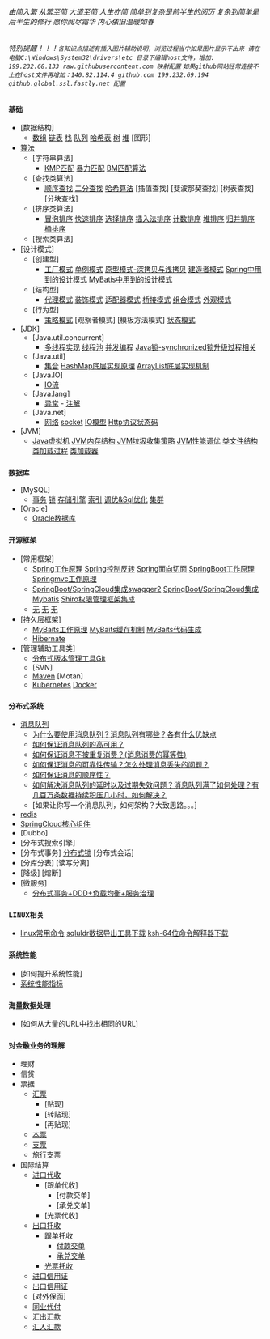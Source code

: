 ###### 由简入繁 从繁至简 大道至简 人生亦简 简单到复杂是前半生的阅历 复杂到简单是后半生的修行 愿你阅尽霜华 内心依旧温暖如春
###### 特别提醒！！！`各知识点描述有插入图片辅助说明，浏览过程当中如果图片显示不出来 请在电脑C:\Windows\System32\drivers\etc 目录下编辑host文件，增加: 199.232.68.133 raw.githubusercontent.com 映射配置` `如果github网站经常连接不上在host文件再增加：140.82.114.4 github.com 199.232.69.194 github.global.ssl.fastly.net 配置`

### `基础`
- [数据结构]
    - [数组](./doc/数组.md)  [链表](./doc/链表.md)  [栈](./doc/stack.md)  [队列](./doc/queue.md)  [哈希表](./doc/hash.md)  [树](./doc/tree.md)  [堆](./doc/数据结构.md)   [图形]
- [算法](./doc/算法.md)
    - [字符串算法]
        - [KMP匹配](./doc/字符串操作类算法.md)  [暴力匹配](./doc/排序类算法.md)   [BM匹配算法](./doc/查找类算法.md)
    - [查找类算法] 
        - [顺序查找](./doc/顺序查找.md)   [二分查找](./doc/二分查找.md)   [哈希算法](./doc/哈希算法.md)   [插值查找]   [斐波那契查找]   [树表查找]   [分块查找]
    - [排序类算法]  
        - [冒泡排序](./doc/冒泡排序.md)   [快速排序](./doc/快速排序.md)   [选择排序](./doc/选择排序.md)  [插入法排序](./doc/插入法排序.md)  [计数排序](./doc/计数排序.md)  [堆排序](./doc/堆排序.md)  [归并排序](./doc/归并排序.md)   [桶排序](./doc/桶排序.md) 
    - [搜索类算法]
- [设计模式]
    - [创建型] 
        -  [工厂模式](./doc/工厂模式.md)  [单例模式](./doc/单例模式.md)  [原型模式-深拷贝与浅拷贝](./doc/原型模式.md)  [建造者模式](./doc/建造者模式.md)    [Spring中用到的设计模式](./doc/设计模式.md)  [MyBatis中用到的设计模式](./doc/行为型.md) 
    - [结构型]
        - [代理模式](./doc/抽象工厂模式.md)  [装饰模式](./doc/装饰模式.md)  [适配器模式](./doc/适配器模式.md)   [桥接模式](./doc/桥接模式.md)   [组合模式](./doc/组合模式.md)    [外观模式](./doc/创建型.md)
    - [行为型]
        - [策略模式](./doc/策略模式.md)   [观察者模式]  [模板方法模式]   [状态模式](./doc/结构型.md)
- [JDK]
    - [Java.util.concurrent]
        - [多线程实现](./doc/多线程的实现.md)  [线程池](./doc/线程池.md) [并发编程](./doc/多线程.md)    [Java锁-synchronized锁升级过程相关](./doc/SpringBoot运行流程.md)
    - [Java.util]
        - [集合](./doc/Java基础及集合.md)   [HashMap底层实现原理](/doc/HashMap底层实现和原理.md)    [ArrayList底层实现机制](./doc/SpringSet.md)
    - [Java.IO]
        - [IO流](./doc/IO.md)
    - [Java.lang]
        - [异常](./doc/异常.md)  - [注解](./doc/网络.md) 
    - [Java.net]
        - [网络](./doc/monitor.md) [socket](./doc/socket.md) [IO模型](./doc/多路复用机制.md)  [Http协议状态码](./doc/SpringMVC.md)
- [JVM]
    - [Java虚拟机](./doc/jvm.md)  [JVM内存结构](./doc/JVM内存结构.md)   [JVM垃圾收集策略](./doc/JVM垃圾收集策略.md)   [JVM性能调优](./doc/JVM性能调优.md)   [类文件结构](./doc/类文件结构.md)   [类加载过程](./doc/类加载过程.md)   [类加载器](./doc/类加载器.md)   
### `数据库`
- [MySQL]
    - [事务](./doc/事务.md)  [锁](./doc/悲观锁和乐观锁.md)  [存储引擎](./doc/存储引擎.md)  [索引](./doc/索引.md)  [调优&Sql优化](./doc/SQL语句.md)  [集群](./doc/mysql.md)
- [Oracle]
    - [Oracle数据库](./doc/oracle.md)
### `开源框架`
- [常用框架]
    - [Spring工作原理](./doc/SpringPrinciple.md)   [Spring控制反转](./doc/SpringIOC.md)     [Spring面向切面](./doc/SpringAOP.md)    [SpringBoot工作原理](./doc/SpringBoot.md)      [Springmvc工作原理](./doc/SpringMVC体系结构.md)
    - [SpringBoot/SpringCloud集成swagger2](./doc/集成swagger.md)   [SpringBoot/SpringCloud集成Mybatis](./doc/集成Mybatis.md)  [Shiro权限管理框架集成](./doc/Shiro.md)  
    - [无](./doc/Spring.md)     [无](./doc/SpringAutware.md)    [无](./doc/SpringCloud介绍.md) 
- [持久层框架]  
    - [MyBaits工作原理](./doc/MyBatis.md)  [MyBaits缓存机制](./doc/IBatis.md)  [MyBaits代码生成](./doc/生成工具.md)
    - [Hibernate](./doc/Hibernate.md)
- [管理辅助工具类]
    - [分布式版本管理工具Git](./doc/git.md)
    - [SVN]
    - [Maven](./doc/maven.md) [Motan]
    - [Kubernetes](./doc/Kubernetes.md) [Docker](./doc/docker.md)
### `分布式系统`
- [消息队列](./doc/消息队列.md)
    - [为什么要使用消息队列？消息队列有哪些？各有什么优缺点](./doc/消息队列.md)
    - [如何保证消息队列的高可用？](./doc/MQ集群.md)
    - [如何保证消息不被重复消费？(消息消费的幂等性)](./doc/消息幂等性.md)
    - [如何保证消息的可靠性传输？怎么处理消息丢失的问题？](./doc/消息丢失.md)
    - [如何保证消息的顺序性？](./doc/消息消费顺序.md)
    - [如何解决消息队列的延时以及过期失效问题？消息队列满了如何处理？有几百万条数据持续积压几小时，如何解决？](./doc/消息过期失效.md)
    - [如果让你写一个消息队列，如何架构？大致思路。。。]
- [redis](./doc/缓存.md)
- [SpringCloud核心组件](./doc/五大核心组件.md)
- [Dubbo]
- [分布式搜索引擎]
- [分布式事务]  [分布式锁](./doc/分布式锁.md)   [分布式会话]
- [分库分表]  [读写分离]
- [降级]  [熔断]
- [微服务]
    - [分布式事务+DDD+负载均衡+服务治理](./doc/MicroService.md)
### `LINUX相关`
- [linux常用命令](./doc/linux.md)  [sqluldr数据导出工具下载](./doc/sqluldr.zip)  [ksh-64位命令解释器下载](./doc/ksh-20120801-37.el6_9.x86_64.rpm)
### `系统性能`
- [如何提升系统性能]
- [系统性能指标](./doc/性能测试指标.md)
### `海量数据处理`
- [如何从大量的URL中找出相同的URL]
### `对金融业务的理解`
- 理财
- 信贷
- 票据
    - [汇票](./doc/BillOfExchange.md)
        - [贴现]
        - [转贴现]
        - [再贴现]
    - [本票](./doc/PromissoryNotes.md)
    - [支票](./doc/cheque.md)
    - [旅行支票](./doc/TravelerCheque.md)
- 国际结算
    - [进口代收](./doc/ImportCollection.md)
        - [跟单代收]
            - [付款交单]
            - [承兑交单]
        - [光票代收]
    - [出口托收](./doc/ExportCollection.md)
        - [跟单托收](./doc/OutwardCollection.md)
            - [付款交单](./doc/DocumentsAgainstPayment.md)
            - [承兑交单](./doc/DocumentsAgainstAcceptance.md)
        - [光票托收](./doc/CleanCollection.md)
    - [进口信用证](./doc/ImportCredit.md)
    - [出口信用证](./doc/ExportCredit.md)
    - [对外保函]
    - [同业代付](./doc/BankRefinance.md)
    - [汇出汇款](./doc/OutwardRemittance.md)
    - [汇入汇款](./doc/InwardRemittance.md)
